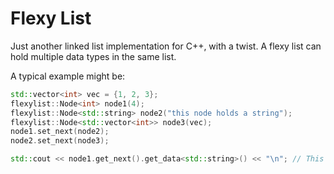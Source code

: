 # Flexy List

Just another linked list implementation for C++, with a twist. A flexy list can hold multiple data types in the same list.

A typical example might be:

```c++
std::vector<int> vec = {1, 2, 3};
flexylist::Node<int> node1(4);
flexylist::Node<std::string> node2("this node holds a string");
flexylist::Node<std::vector<int>> node3(vec);
node1.set_next(node2);
node2.set_next(node3);

std::cout << node1.get_next().get_data<std::string>() << "\n"; // This node holds a string
```